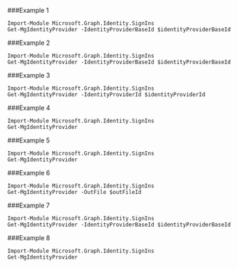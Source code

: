 ###Example 1
```
Import-Module Microsoft.Graph.Identity.SignIns
Get-MgIdentityProvider -IdentityProviderBaseId $identityProviderBaseId
```
###Example 2
```
Import-Module Microsoft.Graph.Identity.SignIns
Get-MgIdentityProvider -IdentityProviderBaseId $identityProviderBaseId
```
###Example 3
```
Import-Module Microsoft.Graph.Identity.SignIns
Get-MgIdentityProvider -IdentityProviderId $identityProviderId
```
###Example 4
```
Import-Module Microsoft.Graph.Identity.SignIns
Get-MgIdentityProvider
```
###Example 5
```
Import-Module Microsoft.Graph.Identity.SignIns
Get-MgIdentityProvider
```
###Example 6
```
Import-Module Microsoft.Graph.Identity.SignIns
Get-MgIdentityProvider -OutFile $outFileId
```
###Example 7
```
Import-Module Microsoft.Graph.Identity.SignIns
Get-MgIdentityProvider -IdentityProviderBaseId $identityProviderBaseId
```
###Example 8
```
Import-Module Microsoft.Graph.Identity.SignIns
Get-MgIdentityProvider
```
